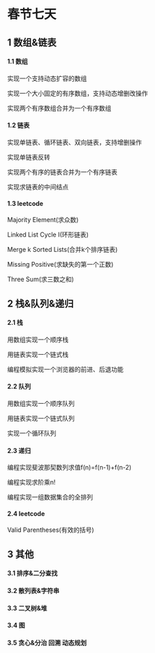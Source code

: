 # 春节七天

## 1 数组&链表

#### 1.1 数组

实现一个支持动态扩容的数组

实现一个大小固定的有序数组，支持动态增删改操作

实现两个有序数组合并为一个有序数组

####	1.2 链表
实现单链表、循环链表、双向链表，支持增删操作

实现单链表反转

实现两个有序的链表合并为一个有序链表

实现求链表的中间结点

 #### 1.3 leetcode
Majority Element(求众数)

Linked List Cycle I(环形链表)

Merge k Sorted Lists(合并k个排序链表)

Missing Positive(求缺失的第一个正数)

Three Sum(求三数之和)

## 2 栈&队列&递归

#### 2.1 栈

用数组实现一个顺序栈

用链表实现一个链式栈

编程模拟实现一个浏览器的前进、后退功能

#### 	2.2 队列

用数组实现一个顺序队列

用链表实现一个链式队列

实现一个循环队列

#### 2.3	递归

编程实现斐波那契数列求值f(n)=f(n-1)+f(n-2)

编程实现求阶乘n! 

编程实现一组数据集合的全排列

#### 2.4	leetcode

Valid Parentheses(有效的括号)

## 3 其他

#### 3.1 排序&二分查找

#### 3.2 散列表&字符串

#### 3.3 二叉树&堆

#### 3.4 图

#### 3.5 贪心&分治 回溯 动态规划 
